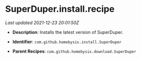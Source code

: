 # SuperDuper.install.recipe

_Last updated 2021-12-23 20:01:50Z_

- **Description**: Installs the latest version of SuperDuper.

- **Identifier**: `com.github.homebysix.install.SuperDuper`

- **Parent Recipes**: `com.github.homebysix.download.SuperDuper`
